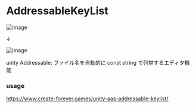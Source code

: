# AddressableKeyList
![image](https://github.com/catsnipe/AddressableKeyList/assets/85425896/ca9345e6-f7e9-4c3b-9034-aef2729420df)

↓

![image](https://github.com/catsnipe/AddressableKeyList/assets/85425896/8ba43840-e164-403c-958d-f90690c027a9)

unity Addressable: ファイル名を自動的に const string で列挙するエディタ機能

### usage
https://www.create-forever.games/unity-aas-addressable-keylist/
